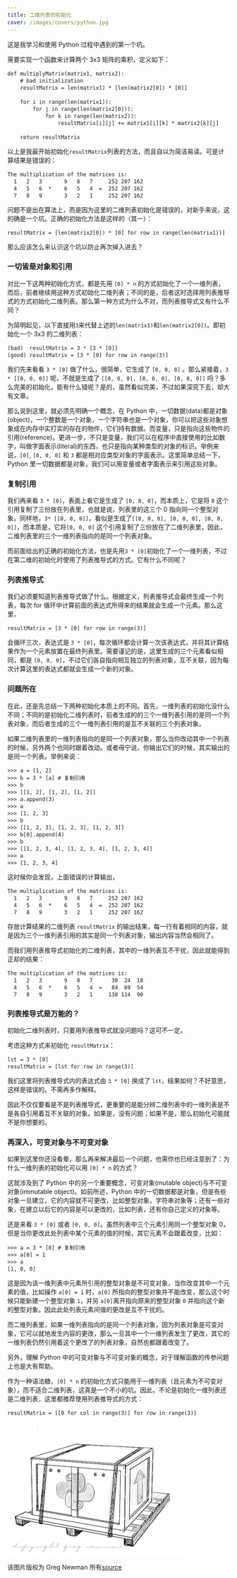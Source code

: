 ```yaml
---
title: 二维列表的初始化
cover: /images/covers/python.jpg
---
```




这是我学习和使用 Python 过程中遇到的第一个坑。

需要实现一个函数来计算两个 3x3 矩阵的乘积，定义如下：

	def multiplyMatrix(matrix1, matrix2):
		# bad initialization
		resultMatrix = len(matrix1) * [len(matrix2[0]) * [0]]

		for i in range(len(matrix1)):
			for j in range(len(matrix2[0])):
				for k in range(len(matrix2)):
					resultMatrix[i][j] += matrix1[i][k] * matrix2[k][j]

		return resultMatrix

以上是我最开始初始化`resultMatrix`列表的方法，而且自以为简洁易读。可是计算结果是错误的：

	The multiplication of the matrices is:
	  1   2   3       9   8   7     252 207 162 
	  4   5   6  *    6   5   4  =  252 207 162 
	  7   8   9       3   2   1     252 207 162 

问题不是出在算法上，而是因为这里的二维列表初始化是错误的，对新手来说，这的确是一个坑。正确的初始化方法是这样的（其一）：

	resultMatrix = [len(matrix2[0]) * [0] for row in range(len(matrix1))]

那么应该怎么来认识这个坑以防止再次掉入进去？


### 一切皆是对象和引用

对比一下这两种初始化方式，都是先用 `[0] * n` 的方式初始化了一个一维列表，而后，前者继续用这种方式初始化二维列表；不同的是，后者这时选择用列表推导式的方式初始化二维列表。那么第一种方式为什么不对，而列表推导式又有什么不同？

为简明起见，以下直接用`3`来代替上述的`len(matrix1)`和`len(matrix2[0])`。即初始化一个 3x3 的二维列表：
	
	(bad)  resultMatrix = 3 * [3 * [0]]
	(good) resultMatrix = [3 * [0] for row in range(3)]

我们先来看看 `3 * [0]` 做了什么，很简单，它生成了 `[0, 0, 0]` 。那么紧接着，`3 * [[0, 0, 0]]` 呢，不就是生成了 `[[0, 0, 0], [0, 0, 0], [0, 0, 0]]` 吗？多么完美的初始化，能有什么错呢？是的，虽然看似完美，不过如果深究下去，却大有文章。

那么说到这里，就必须先明确一个概念，在 Python 中，一切数据(data)都是对象(object)，一个整数是一个对象，一个字符串也是一个对象，你可以把这些对象想象成在内存中实打实的存在的物件，它们持有数据。而变量，只是指向这些物件的引用(reference)。更进一步，不只是变量，我们可以在程序中直接使用的比如数字，叫做字面表示(literal)的东西，也只是指向某种类型的对象的标识。举例来说，`[0]`, `[0, 0, 0]` 和 `3` 都是相对应类型对象的字面表示。这里简单总结一下，Python 里一切数据都是对象，我们可以用变量或者字面表示来引用这些对象。

### 复制引用

我们再来看 `3 * [0]`，表面上看它是生成了 `[0, 0, 0]`，而本质上，它是将 `0` 这个引用复制了三份放在列表里，也就是说，列表里的这三个 0 指向同一个整型对象。同样地，`3* [[0, 0, 0]]`，看似是生成了`[[0, 0, 0], [0, 0, 0], [0, 0, 0]]`，而本质是，它将`[0, 0, 0]` 这个引用复制了三份放在了二维列表里，因此，二维列表里的三个一维列表指向的是同一个列表对象。

而前面给出的正确的初始化方法，也是先用`3 * [0]`初始化了一个一维列表，不过在第二维的初始化时使用了列表推导式的方式。它有什么不同呢？

### 列表推导式

我们必须要知道列表推导式做了什么。根据定义，列表推导式会最终生成一个列表，每次 for 循环中计算前面的表达式所得来的结果就会生成一个元素。那么这里，

	resultMatrix = [3 * [0] for row in range(3)]

会循环三次，表达式是 `3 * [0]`，每次循环都会计算一次该表达式，并将其计算结果作为一个元素放置在最终列表里。需要谨记的是，这里生成的三个元素看似相同，都是 `[0, 0, 0]`，不过它们各自指向相互独立的列表对象，互不关联，因为每次计算这里的表达式都就会生成一个新的对象。

### 问题所在

在此，还是先总结一下两种初始化本质上的不同。首先，一维列表的初始化没什么不同；不同的是初始化二维列表时，前者生成的的三个一维列表引用的是同一个列表对象，而后者生成的三个一维列表引用的是互不关联的三个列表对象。

如果二维列表里的一维列表指向的是同一个列表对象，那么当你改动其中一个列表的时候，另外两个也同时跟着改动。或者毋宁说，你输出它们的时候，其实输出的是同一个列表。举例来说：

	>>> a = [1, 2]
	>>> b = 3 * [a] # 复制引用
	>>> b
	>>> [[1, 2], [1, 2], [1, 2]]
	>>> a.append(3)
	>>> a
	>>> [1, 2, 3]
	>>> b
	>>> [[1, 2, 3], [1, 2, 3], [1, 2, 3]]
	>>> b[0].append(4)
	>>> b
	>>> [[1, 2, 3, 4], [1, 2, 3, 4], [1, 2, 3, 4]]
	>>> a
	>>> [1, 2, 3, 4]

这时候你会发现，上面错误的计算输出，

	The multiplication of the matrices is:
	  1   2   3       9   8   7     252 207 162 
	  4   5   6  *    6   5   4  =  252 207 162 
	  7   8   9       3   2   1     252 207 162 

存放计算结果的二维列表 `resultMatrix` 的输出结果，每一行有着相同的内容，就是因为三个一维列表引用的其实是同一个列表对象，输出内容当然会相同了。

而我们用列表推导式初始化的二维列表，其中的一维列表互不干扰，因此就能得到正却的结果：

	The multiplication of the matrices is:
	  1   2   3       9   8   7      30  24  18 
	  4   5   6  *    6   5   4  =   84  69  54 
	  7   8   9       3   2   1     138 114  90 

### 列表推导式是万能的？

初始化二维列表时，只要用列表推导式就没问题吗？这可不一定。

考虑这种方式来初始化 `resultMatrix`：

	lst = 3 * [0]
	resultMatrix = [lst for row in range(3)]

我们这里将列表推导式内的表达式由 `3 * [0]` 换成了 `lst`，结果如何？不好意思，这样是错误的。不需再多作解释。

因此不仅仅要看是不是列表推导式，更重要的是能分辨二维列表中的一维列表是不是各自引用着互不关联的对象。如果是，没有问题；如果不是，那么初始化可能就不是你想要的。

### 再深入，可变对象与不可变对象

如果到这里你还没看晕，那么再来解决最后一个问题，也需你也已经注意到了：为什么一维列表的初始化可以用 `[0] * n` 的方式？

这就涉及到了 Python 中的另一个重要概念，可变对象(mutable object)与不可变对象(immutable object)。如前所述，Python 中的一切数据都是对象，但是有些对象一旦建立，它的内容就不可更改，比如整型对象，字符串对象等；还有一些对象，在建立以后它的内容是可以更改的，比如列表，还有你自己定义的对象等。

还是来看 `3 * [0]` 或者 `[0, 0, 0]`。虽然列表中三个元素引用同一个整型对象 0，但是当你更改此处列表中某个元素的值的时候，其它元素不会跟着改变，比如：

	>>> a = 3 * [0] # 复制引用
	>>> a[0] = 1
	>>> a
	[1, 0, 0]

这是因为该一维列表中元素所引用的整型对象是不可变对象，当你改变其中一个元素的值，比如操作 `a[0] = 1` 时，`a[0]` 所指向的整型对象并不能改变，那么这个时候只能新建一个整型对象 `1`，并另 `a[0]`离开指向原来的整型对象 `0` 并指向这个新的整型对象。因此此处列表元素间值的更改是互不干扰的。

而二维列表里，如果一维列表指向的是同一个列表对象，因为列表对象是可变对象，它可以就地发生内容的更改，那么一旦其中一个一维列表发生了更改，其它的一维列表仍然引用着这个更改了的列表对象，自然也都跟着改变了。

另外，理解 Python 中的可变对象与不可变对象的概念，对于理解函数的传参问题上也是大有帮助。

作为一种语法糖，`[0] * n` 的初始化方式只能用于一维列表（且元素为不可变对象），而不适合二维列表，这真是一个不小的坑。因此，不论是初始化一维列表还是二维列表，这里都推荐使用列表推导式的方式：

	resultMatrix = [[0 for col in range(3)] for row in range(3)]


![image](/images/covers/python.jpg)

该图片版权为 Greg Newman 所有[source]

[source]: https://dribbble.com/shots/452142-Crate-io-Logo-App-Icon
